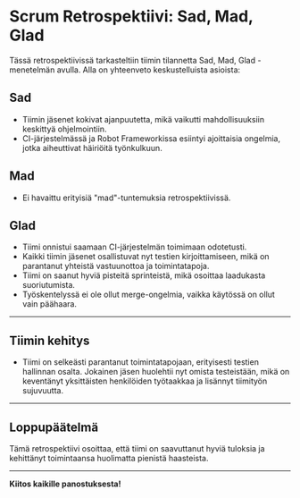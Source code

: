 # Scrum Retrospektiivi: Sad, Mad, Glad

Tässä retrospektiivissä tarkasteltiin tiimin tilannetta Sad, Mad, Glad -menetelmän avulla. Alla on yhteenveto keskustelluista asioista:

## Sad
- Tiimin jäsenet kokivat ajanpuutetta, mikä vaikutti mahdollisuuksiin keskittyä ohjelmointiin.
- CI-järjestelmässä ja Robot Frameworkissa esiintyi ajoittaisia ongelmia, jotka aiheuttivat häiriöitä työnkulkuun.

## Mad
- Ei havaittu erityisiä "mad"-tuntemuksia retrospektiivissä.

## Glad
- Tiimi onnistui saamaan CI-järjestelmän toimimaan odotetusti.
- Kaikki tiimin jäsenet osallistuvat nyt testien kirjoittamiseen, mikä on parantanut yhteistä vastuunottoa ja toimintatapoja.
- Tiimi on saanut hyviä pisteitä sprinteistä, mikä osoittaa laadukasta suoriutumista.
- Työskentelyssä ei ole ollut merge-ongelmia, vaikka käytössä on ollut vain päähaara.

---

## Tiimin kehitys
- Tiimi on selkeästi parantanut toimintatapojaan, erityisesti testien hallinnan osalta. Jokainen jäsen huolehtii nyt omista testeistään, mikä on keventänyt yksittäisten henkilöiden työtaakkaa ja lisännyt tiimityön sujuvuutta.

---

## Loppupäätelmä

Tämä retrospektiivi osoittaa, että tiimi on saavuttanut hyviä tuloksia ja kehittänyt toimintaansa huolimatta pienistä haasteista.

--- 

**Kiitos kaikille panostuksesta!**
